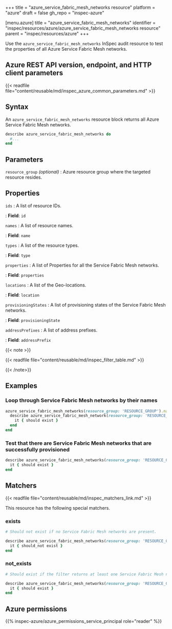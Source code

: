 +++
title = "azure_service_fabric_mesh_networks resource"
platform = "azure"
draft = false
gh_repo = "inspec-azure"

[menu.azure]
title = "azure_service_fabric_mesh_networks"
identifier = "inspec/resources/azure/azure_service_fabric_mesh_networks resource"
parent = "inspec/resources/azure"
+++

Use the `azure_service_fabric_mesh_networks` InSpec audit resource to test the properties of all Azure Service Fabric Mesh networks.

## Azure REST API version, endpoint, and HTTP client parameters

{{< readfile file="content/reusable/md/inspec_azure_common_parameters.md" >}}

## Syntax

An `azure_service_fabric_mesh_networks` resource block returns all Azure Service Fabric Mesh networks.

```ruby
describe azure_service_fabric_mesh_networks do
  #...
end
```

## Parameters

`resource_group` _(optional)_
: Azure resource group where the targeted resource resides.

## Properties

`ids`
: A list of resource IDs.

: **Field**: `id`

`names`
: A list of resource names.

: **Field**: `name`

`types`
: A list of the resource types.

: **Field**: `type`

`properties`
: A list of Properties for all the Service Fabric Mesh networks.

: **Field**: `properties`

`locations`
: A list of the Geo-locations.

: **Field**: `location`

`provisioningStates`
: A list of provisioning states of the Service Fabric Mesh networks.

: **Field**: `provisioningState`

`addressPrefixes`
: A list of address prefixes.

: **Field**: `addressPrefix`

{{< note >}}

{{< readfile file="content/reusable/md/inspec_filter_table.md" >}}

{{< /note>}}

## Examples

### Loop through Service Fabric Mesh networks by their names

```ruby
azure_service_fabric_mesh_networks(resource_group: 'RESOURCE_GROUP').names.each do |name|
  describe azure_service_fabric_mesh_network(resource_group: 'RESOURCE_GROUP', name: name) do
    it { should exist }
  end
end
```

### Test that there are Service Fabric Mesh networks that are successfully provisioned

```ruby
describe azure_service_fabric_mesh_networks(resource_group: 'RESOURCE_GROUP').where(provisioningState: 'Succeeded') do
  it { should exist }
end
```

## Matchers

{{< readfile file="content/reusable/md/inspec_matchers_link.md" >}}

This resource has the following special matchers.

### exists

```ruby
# Should not exist if no Service Fabric Mesh networks are present.

describe azure_service_fabric_mesh_networks(resource_group: 'RESOURCE_GROUP') do
  it { should_not exist }
end
```

### not_exists

```ruby
# Should exist if the filter returns at least one Service Fabric Mesh networks.

describe azure_service_fabric_mesh_networks(resource_group: 'RESOURCE_GROUP') do
  it { should exist }
end
```

## Azure permissions

{{% inspec-azure/azure_permissions_service_principal role="reader" %}}
